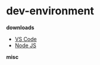 # dev-environment

__downloads__

- [VS Code](https://code.visualstudio.com/download)
- [Node JS](https://nodejs.org/en/)

__misc__

